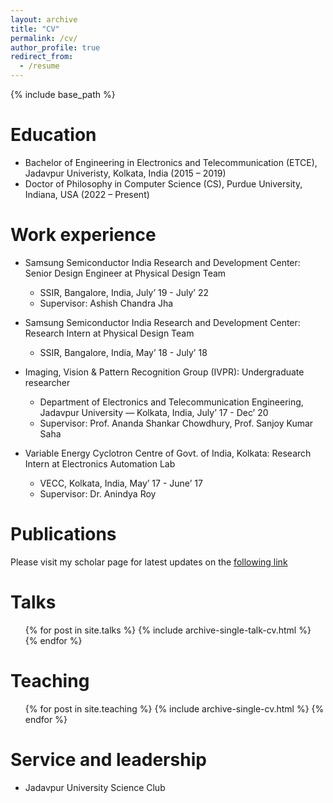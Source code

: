 ```yaml
---
layout: archive
title: "CV"
permalink: /cv/
author_profile: true
redirect_from:
  - /resume
---
```


{% include base_path %}

Education
======
* Bachelor of Engineering in Electronics and Telecommunication (ETCE), Jadavpur Univeristy, Kolkata, India (2015 – 2019)
* Doctor of Philosophy in Computer Science (CS), Purdue University, Indiana, USA (2022 – Present)

Work experience
======

* Samsung Semiconductor India Research and Development Center: Senior Design Engineer at Physical Design Team
  * SSIR, Bangalore, India, July’ 19 - July’ 22 
  * Supervisor: Ashish Chandra Jha  

* Samsung Semiconductor India Research and Development Center: Research Intern at Physical Design Team
  * SSIR, Bangalore, India, May’ 18 - July’ 18    

* Imaging, Vision & Pattern Recognition Group (IVPR): Undergraduate researcher
  * Department of Electronics and Telecommunication Engineering, Jadavpur University — Kolkata, India, July’ 17 - Dec’ 20
  * Supervisor: Prof. Ananda Shankar Chowdhury, Prof. Sanjoy Kumar Saha
  
* Variable Energy Cyclotron Centre of Govt. of India, Kolkata: Research Intern at Electronics Automation Lab
  * VECC, Kolkata, India, May’ 17 - June’ 17
  * Supervisor: Dr. Anindya Roy


Publications
======
Please visit my scholar page for latest updates on the [following link](https://jasorsi13.github.io/jasorsi.github.io/publications/)
  
Talks
======
  <ul>{% for post in site.talks %}
    {% include archive-single-talk-cv.html %}
  {% endfor %}</ul>
  
Teaching
======
  <ul>{% for post in site.teaching %}
    {% include archive-single-cv.html %}
  {% endfor %}</ul>
  
Service and leadership
======
* Jadavpur University Science Club
